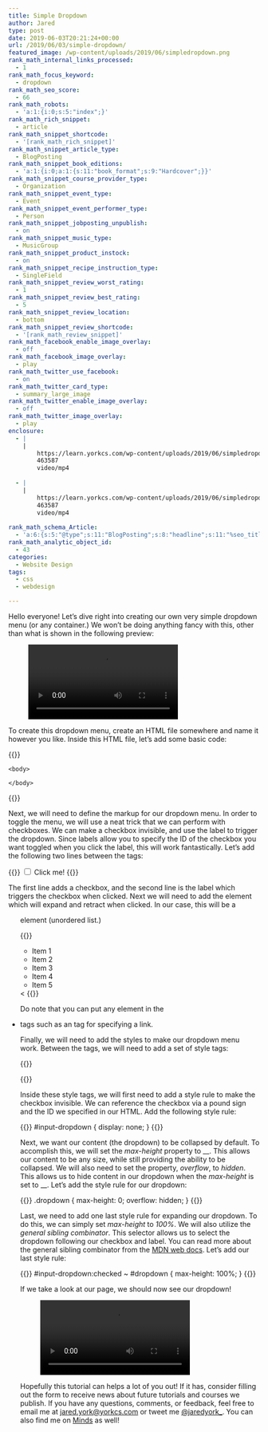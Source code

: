 ```yaml
---
title: Simple Dropdown
author: Jared
type: post
date: 2019-06-03T20:21:24+00:00
url: /2019/06/03/simple-dropdown/
featured_image: /wp-content/uploads/2019/06/simpledropdown.png
rank_math_internal_links_processed:
  - 1
rank_math_focus_keyword:
  - dropdown
rank_math_seo_score:
  - 66
rank_math_robots:
  - 'a:1:{i:0;s:5:"index";}'
rank_math_rich_snippet:
  - article
rank_math_snippet_shortcode:
  - '[rank_math_rich_snippet]'
rank_math_snippet_article_type:
  - BlogPosting
rank_math_snippet_book_editions:
  - 'a:1:{i:0;a:1:{s:11:"book_format";s:9:"Hardcover";}}'
rank_math_snippet_course_provider_type:
  - Organization
rank_math_snippet_event_type:
  - Event
rank_math_snippet_event_performer_type:
  - Person
rank_math_snippet_jobposting_unpublish:
  - on
rank_math_snippet_music_type:
  - MusicGroup
rank_math_snippet_product_instock:
  - on
rank_math_snippet_recipe_instruction_type:
  - SingleField
rank_math_snippet_review_worst_rating:
  - 1
rank_math_snippet_review_best_rating:
  - 5
rank_math_snippet_review_location:
  - bottom
rank_math_snippet_review_shortcode:
  - '[rank_math_review_snippet]'
rank_math_facebook_enable_image_overlay:
  - off
rank_math_facebook_image_overlay:
  - play
rank_math_twitter_use_facebook:
  - on
rank_math_twitter_card_type:
  - summary_large_image
rank_math_twitter_enable_image_overlay:
  - off
rank_math_twitter_image_overlay:
  - play
enclosure:
  - |
    |
        https://learn.yorkcs.com/wp-content/uploads/2019/06/simpledropdown.mp4
        463587
        video/mp4
        
  - |
    |
        https://learn.yorkcs.com/wp-content/uploads/2019/06/simpledropdown-1.mp4
        463587
        video/mp4
        
rank_math_schema_Article:
  - 'a:6:{s:5:"@type";s:11:"BlogPosting";s:8:"headline";s:11:"%seo_title%";s:13:"datePublished";s:20:"%date(Y-m-dTH:i:sP)%";s:12:"dateModified";s:24:"%modified(Y-m-dTH:i:sP)%";s:6:"author";a:2:{s:5:"@type";s:6:"Person";s:4:"name";s:5:"Jared";}s:8:"metadata";a:3:{s:5:"title";s:7:"Article";s:9:"isPrimary";b:1;s:4:"type";s:8:"template";}}'
rank_math_analytic_object_id:
  - 43
categories:
  - Website Design
tags:
  - css
  - webdesign

---
```

Hello everyone! Let&#8217;s dive right into creating our own very simple dropdown menu (or any container.) We won&#8217;t be doing anything fancy with this, other than what is shown in the following preview:<figure class="wp-block-video"><video controls src="https://learn.yorkcs.com/wp-content/uploads/2019/06/simpledropdown.mp4"></video></figure> 

To create this dropdown menu, create an HTML file somewhere and name it however you like. Inside this HTML file, let&#8217;s add some basic code:

{{<highlight html>}}
<!DOCTYPE html>
<html>
    <head>
        <meta charset="utf-8">
        <title>Simple Dropdown</title>
    </head>

    <body>

    </body>
</html>
{{</highlight>}}

Next, we will need to define the markup for our dropdown menu. In order to toggle the menu, we will use a neat trick that we can perform with checkboxes. We can make a checkbox invisible, and use the label to trigger the dropdown. Since labels allow you to specify the ID of the checkbox you want toggled when you click the label, this will work fantastically. Let&#8217;s add the following two lines between the _<body>_ tags:

{{<highlight html>}}
<input id="input-dropdown" type="checkbox">
        <label for="input-dropdown">Click me!</label>
{{</highlight>}}

The first line adds a checkbox, and the second line is the label which triggers the checkbox when clicked. Next we will need to add the element which will expand and retract when clicked. In our case, this will be a _<ul>_ element (unordered list.)

{{<highlight html>}}
<ul id="dropdown">
            <li>Item 1</li>
            <li>Item 2</li>
            <li>Item 3</li>
            <li>Item 4</li>
            <li>Item 5</li>
        </ul><
{{</highlight>}}

Do note that you can put any element in the _<li>_ tags such as an _<a>_ tag for specifying a link.

Finally, we will need to add the styles to make our dropdown menu work. Between the _<head>_ tags, we will need to add a set of style tags:

{{<highlight html>}}
<style>

        </style>
{{</highlight>}}

Inside these style tags, we will first need to add a style rule to make the checkbox invisible. We can reference the checkbox via a pound sign and the ID we specified in our HTML. Add the following style rule:

{{<highlight css>}}
#input-dropdown {
                display: none;
            }
{{</highlight>}}

Next, we want our content (the dropdown) to be collapsed by default. To accomplish this, we will set the _max-height_ property to __. This allows our content to be any size, while still providing the ability to be collapsed. We will also need to set the property, _overflow_, to _hidden_. This allows us to hide content in our dropdown when the _max-height_ is set to __. Let&#8217;s add the style rule for our dropdown:

{{<highlight css>}}
.dropdown {
                max-height: 0;
                overflow: hidden;
            }
{{</highlight>}}

Last, we need to add one last style rule for expanding our dropdown. To do this, we can simply set _max-height_ to _100%_. We will also utilize the _general sibling combinator_. This selector allows us to select the dropdown following our checkbox and label. You can read more about the general sibling combinator from the [MDN web docs][1]. Let&#8217;s add our last style rule:

{{<highlight css>}}
#input-dropdown:checked ~ #dropdown {
                max-height: 100%;
            }
{{</highlight>}}

If we take a look at our page, we should now see our dropdown!<figure class="wp-block-video"><video controls src="https://learn.yorkcs.com/wp-content/uploads/2019/06/simpledropdown-1.mp4"></video></figure> 

Hopefully this tutorial can helps a lot of you out! If it has, consider filling out the form to receive news about future tutorials and courses we publish. If you have any questions, comments, or feedback, feel free to email me at <jared.york@yorkcs.com> or tweet me [@jaredyork_][2]. You can also find me on [Minds][3] as well!

 [1]: https://developer.mozilla.org/en-US/docs/Web/CSS/General_sibling_combinator
 [2]: https://twitter.com/jaredyork_
 [3]: https://www.minds.com/jaredyork